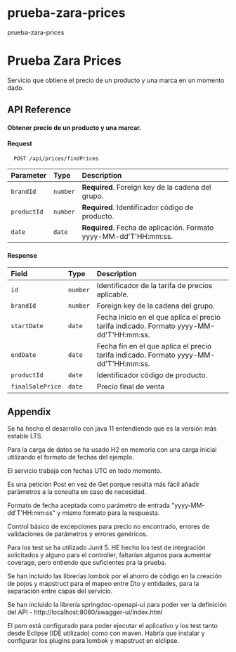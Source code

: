 # prueba-zara-prices
prueba-zara-prices

# Prueba Zara Prices

Servicio que obtiene el precio de un producto y una marca en un momento dado.



## API Reference

#### Obtener precio de un producto y una marcar.


#### Request

```http
  POST /api/prices/findPrices
```

| Parameter | Type     | Description                                      |
| :-------- | :------- | :----------------------------------------------- |
| `brandId` | `number` | **Required**. Foreign key de la cadena del grupo. |
| `productId` | `number` | **Required**. Identificador código de producto. |
| `date` | `date` | **Required**. Fecha de aplicación. Formato yyyy-MM-dd'T'HH:mm:ss. |


#### Response


| Field | Type     | Description                                      |
| :-------- | :------- | :----------------------------------------------- |
| `id` | `number` | Identificador de la tarifa de precios aplicable. |
| `brandId` | `number` | Foreign key de la cadena del grupo. |
| `startDate` | `date` | Fecha inicio en el que aplica el precio tarifa indicado. Formato yyyy-MM-dd'T'HH:mm:ss. |
| `endDate` | `date` | Fecha fin en el que aplica el precio tarifa indicado. Formato yyyy-MM-dd'T'HH:mm:ss.  |
| `productId` | `date` | Identificador código de producto. |
| `finalSalePrice` | `date` | Precio final de venta |



## Appendix


Se ha hecho el desarrollo con java 11 entendiendo que es la versión más estable LTS.

Para la carga de datos se ha usado H2 en memoria con una carga inicial utilizando el formato de fechas del ejemplo.

El servicio trabaja con fechas UTC en todo momento.

Es una petición Post en vez de Get porque resulta más fácil añadir parámetros a la consulta en caso de necesidad.

Formato de fecha aceptada como parámetro de entrada "yyyy-MM-dd'T'HH:mm:ss" y mismo formato para la respuesta.

Control básico de excepciones para precio no encontrado, errores de validaciones de parámetros y errores genéricos.

Para los test se ha utilizado Junit 5. HE hecho los test de integración solicitados y alguno para el controller, faltarían algunos para aumentar coverage, pero entiendo que suficientes pra la prueba.

Se han incluido las librerías lombok por el ahorro de código en la creación de pojos y mapstruct para el mapeo entre Dto y entidades, para la separación entre capas del servicio.

Se han incluido la librería springdoc-openapi-ui para poder ver la definición del API - http://localhost:8080/swagger-ui/index.html

El pom está configurado para poder ejecutar el aplicativo y los test tanto desde Eclipse (IDE utilizado) como con maven. Habría que instalar y configurar los plugins para lombok y mapstruct en elclipse.
